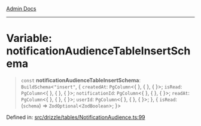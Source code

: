 [Admin Docs](/)

***

# Variable: notificationAudienceTableInsertSchema

> `const` **notificationAudienceTableInsertSchema**: `BuildSchema`\<`"insert"`, \{ `createdAt`: `PgColumn`\<\{ \}, \{ \}, \{ \}\>; `isRead`: `PgColumn`\<\{ \}, \{ \}, \{ \}\>; `notificationId`: `PgColumn`\<\{ \}, \{ \}, \{ \}\>; `readAt`: `PgColumn`\<\{ \}, \{ \}, \{ \}\>; `userId`: `PgColumn`\<\{ \}, \{ \}, \{ \}\>; \}, \{ `isRead`: (`schema`) => `ZodOptional`\<`ZodBoolean`\>; \}\>

Defined in: [src/drizzle/tables/NotificationAudience.ts:99](https://github.com/Sourya07/talawa-api/blob/aac5f782223414da32542752c1be099f0b872196/src/drizzle/tables/NotificationAudience.ts#L99)
